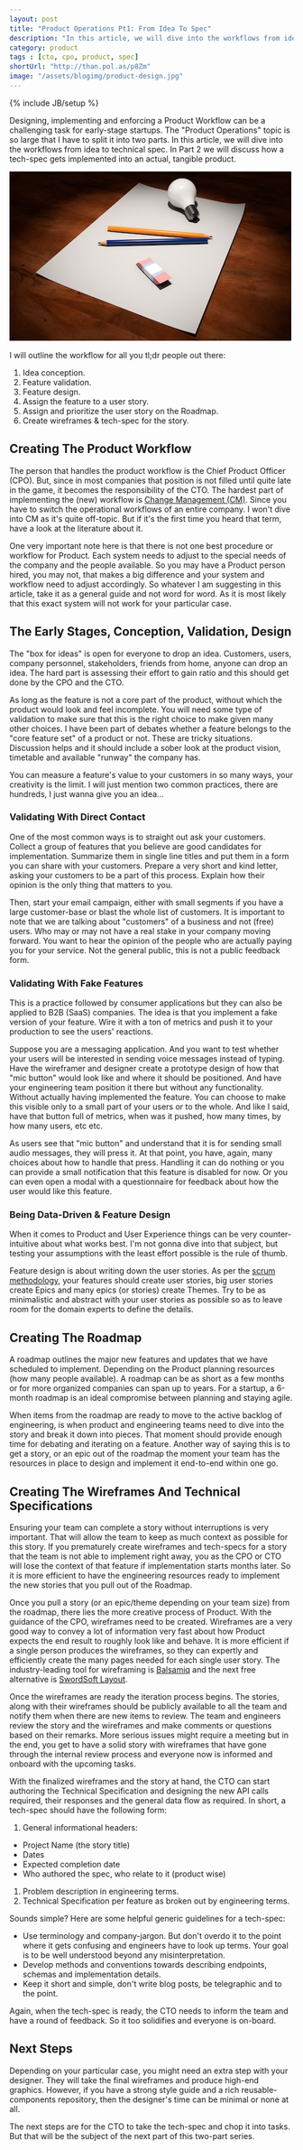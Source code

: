 ```yaml
---
layout: post
title: "Product Operations Pt1: From Idea To Spec"
description: "In this article, we will dive into the workflows from idea conception to technical spec. In Part 2 we will discuss how a tech-spec gets implemented into an actual, tangible product."
category: product
tags : [cto, cpo, product, spec]
shortUrl: "http://than.pol.as/p8Zm"
image: "/assets/blogimg/product-design.jpg"
---
```


{% include JB/setup %}

Designing, implementing and enforcing a Product Workflow can be a challenging task for early-stage startups. The "Product Operations" topic is so large that I have to split it into two parts. In this article, we will dive into the workflows from idea to technical spec. In Part 2 we will discuss how a tech-spec gets implemented into an actual, tangible product.

![Product Design][img.product]


I will outline the workflow for all you tl;dr people out there:

1. Idea conception.
1. Feature validation.
1. Feature design.
1. Assign the feature to a user story.
1. Assign and prioritize the user story on the Roadmap.
1. Create wireframes & tech-spec for the story.

## Creating The Product Workflow

The person that handles the product workflow is the Chief Product Officer (CPO). But, since in most companies that position is not filled until quite late in the game, it becomes the responsibility of the CTO. The hardest part of implementing the (new) workflow is [Change Management (CM)](https://en.wikipedia.org/wiki/Change_management). Since you have to switch the operational workflows of an entire company. I won't dive into CM as it's quite off-topic. But if it's the first time you heard that term, have a look at the literature about it.

One very important note here is that there is not one best procedure or workflow for Product. Each system needs to adjust to the special needs of the company and the people available. So you may have a Product person hired, you may not, that makes a big difference and your system and workflow need to adjust accordingly. So whatever I am suggesting in this article, take it as a general guide and not word for word. As it is most likely that this exact system will not work for your particular case.

## The Early Stages, Conception, Validation, Design

The "box for ideas" is open for everyone to drop an idea. Customers, users, company personnel, stakeholders, friends from home, anyone can drop an idea. The hard part is assessing their effort to gain ratio and this should get done by the CPO and the CTO.

As long as the feature is not a core part of the product, without which the product would look and feel incomplete. You will need some type of validation to make sure that this is the right choice to make given many other choices. I have been part of debates whether a feature belongs to the "core feature set" of a product or not. These are tricky situations. Discussion helps and it should include a sober look at the product vision, timetable and available "runway" the company has.

You can measure a feature's value to your customers in so many ways, your creativity is the limit. I will just mention two common practices, there are hundreds, I just wanna give you an idea...

### Validating With Direct Contact

One of the most common ways is to straight out ask your customers. Collect a group of features that you believe are good candidates for implementation. Summarize them in single line titles and put them in a form you can share with your customers. Prepare a very short and kind letter, asking your customers to be a part of this process. Explain how their opinion is the only thing that matters to you.

Then, start your email campaign, either with small segments if you have a large customer-base or blast the whole list of customers. It is important to note that we are talking about "customers" of a business and not (free) users. Who may or may not have a real stake in your company moving forward. You want to hear the opinion of the people who are actually paying you for your service. Not the general public, this is not a public feedback form.

### Validating With Fake Features

This is a practice followed by consumer applications but they can also be applied to B2B (SaaS) companies. The idea is that you implement a fake version of your feature. Wire it with a ton of metrics and push it to your production to see the users' reactions.

Suppose you are a messaging application. And you want to test whether your users will be interested in sending voice messages instead of typing. Have the wireframer and designer create a prototype design of how that "mic button" would look like and where it should be positioned. And have your engineering team position it there but without any functionality. Without actually having implemented the feature. You can choose to make this visible only to a small part of your users or to the whole. And like I said, have that button full of metrics, when was it pushed, how many times, by how many users, etc etc.

As users see that "mic button" and understand that it is for sending small audio messages, they will press it. At that point, you have, again, many choices about how to handle that press. Handling it can do nothing or you can provide a small notification that this feature is disabled for now. Or you can even open a modal with a questionnaire for feedback about how the user would like this feature.

### Being Data-Driven & Feature Design

When it comes to Product and User Experience things can be very counter-intuitive about what works best. I'm not gonna dive into that subject, but testing your assumptions with the least effort possible is the rule of thumb.

Feature design is about writing down the user stories. As per the [scrum methodology](https://hackernoon.com/a-practical-scrum-overview-f46810295e8b), your features should create user stories, big user stories create Epics and many epics (or stories) create Themes. Try to be as minimalistic and abstract with your user stories as possible so as to leave room for the domain experts to define the details.

## Creating The Roadmap

A roadmap outlines the major new features and updates that we have scheduled to implement. Depending on the Product planning resources (how many people available). A roadmap can be as short as a few months or for more organized companies can span up to years. For a startup, a 6-month roadmap is an ideal compromise between planning and staying agile.

When items from the roadmap are ready to move to the active backlog of engineering, is when product and engineering teams need to dive into the story and break it down into pieces. That moment should provide enough time for debating and iterating on a feature. Another way of saying this is to get a story, or an epic out of the roadmap the moment your team has the resources in place to design and implement it end-to-end within one go.

## Creating The Wireframes And Technical Specifications

Ensuring your team can complete a story without interruptions is very important. That will allow the team to keep as much context as possible for this story. If you prematurely create wireframes and tech-specs for a story that the team is not able to implement right away, you as the CPO or CTO will lose the context of that feature if implementation starts months later. So it is more efficient to have the engineering resources ready to implement the new stories that you pull out of the Roadmap.

Once you pull a story (or an epic/theme depending on your team size) from the roadmap, there lies the more creative process of Product. With the guidance of the CPO, wireframes need to be created. Wireframes are a very good way to convey a lot of information very fast about how Product expects the end result to roughly look like and behave. It is more efficient if a single person produces the wireframes, so they can expertly and efficiently create the many pages needed for each single user story. The industry-leading tool for wireframing is [Balsamiq](https://balsamiq.com/) and the next free alternative is [SwordSoft Layout](http://www.swordsoft.idv.tw/).

Once the wireframes are ready the iteration process begins. The stories, along with their wireframes should be publicly available to all the team and notify them when there are new items to review. The team and engineers review the story and the wireframes and make comments or questions based on their remarks. More serious issues might require a meeting but in the end, you get to have a solid story with wireframes that have gone through the internal review process and everyone now is informed and onboard with the upcoming tasks.

With the finalized wireframes and the story at hand, the CTO can start authoring the Technical Specification and designing the new API calls required, their responses and the general data flow as required. In short, a tech-spec should have the following form:

1. General informational headers:
  * Project Name (the story title)
  * Dates
  * Expected completion date
  * Who authored the spec, who relate to it (product wise)
1. Problem description in engineering terms.
1. Technical Specification per feature as broken out by engineering terms.

Sounds simple? Here are some helpful generic guidelines for a tech-spec:

* Use terminology and company-jargon. But don't overdo it to the point where it gets confusing and engineers have to look up terms. Your goal is to be well understood beyond any misinterpretation.
* Develop methods and conventions towards describing endpoints, schemas and implementation details.
* Keep it short and simple, don't write blog posts, be telegraphic and to the point.

Again, when the tech-spec is ready, the CTO needs to inform the team and have a round of feedback. So it too solidifies and everyone is on-board.

## Next Steps

Depending on your particular case, you might need an extra step with your designer. They will take the final wireframes and produce high-end graphics. However, if you have a strong style guide and a rich reusable-components repository, then the designer's time can be minimal or none at all.

The next steps are for the CTO to take the tech-spec and chop it into tasks. But that will be the subject of the next part of this two-part series.

[img.product]:  /assets/blogimg/product-design.jpg  "Product Design"
